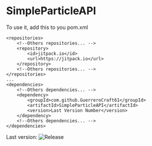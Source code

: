 # SimpleParticleAPI

To use it, add this to you pom.xml
>
    <repositories>
        <!--Others repositories... -->
        <repository>
            <id>jitpack.io</id>
            <url>https://jitpack.io</url>
        </repository>
        <!--Others repositories... -->
    </repositories>
    ...
    <dependencies>
        <!--Others dependencies... -->
        <dependency>
            <groupId>com.github.GuerreroCraft61</groupId>
            <artifactId>SimpleParticleAPI</artifactId>
            <version>Last Version Number</version>
        </dependency>
        <!--Others dependencies... -->
    </dependencies>
Last version: ![Release](https://jitpack.io/v/GuerreroCraft61/SimpleParticleAPI.svg)
